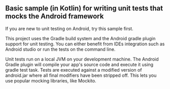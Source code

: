 ## Basic sample (in Kotlin) for writing unit tests that mocks the Android framework
If you are new to unit testing on Android, try this sample first.

This project uses the Gradle build system and the Android gradle plugin support for unit testing. You can either benefit from IDEs integration such as Android studio or run the tests on the command line.

Unit tests run on a local JVM on your development machine. The Android Gradle plugin will compile your app's source code and execute it using gradle test task. Tests are executed against a modified version of android.jar where all final modifiers have been stripped off. This lets you use popular mocking libraries, like Mockito.
